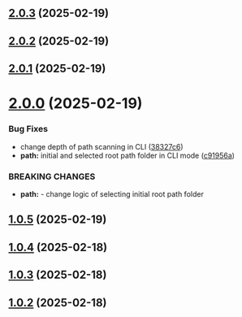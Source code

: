 ## [2.0.3](https://github.com/Skippia/twin-scanner-cli/compare/v2.0.2...v2.0.3) (2025-02-19)

## [2.0.2](https://github.com/Skippia/twin-scanner-cli/compare/v2.0.1...v2.0.2) (2025-02-19)

## [2.0.1](https://github.com/Skippia/twin-scanner-cli/compare/v2.0.0...v2.0.1) (2025-02-19)

# [2.0.0](https://github.com/Skippia/twin-scanner-cli/compare/v1.0.5...v2.0.0) (2025-02-19)


### Bug Fixes

* change depth of path scanning in CLI ([38327c6](https://github.com/Skippia/twin-scanner-cli/commit/38327c6a9891f419f54d02759c4accc0ff4fa2af))
* **path:** initial and selected root path folder in CLI mode ([c91956a](https://github.com/Skippia/twin-scanner-cli/commit/c91956ad162f370309ffbd2b78fbe415f0ad92e3))


### BREAKING CHANGES

* **path:** - change logic of selecting initial root path folder

## [1.0.5](https://github.com/Skippia/twin-scanner-cli/compare/v1.0.4...v1.0.5) (2025-02-19)

## [1.0.4](https://github.com/Skippia/twin-scanner-cli/compare/v1.0.3...v1.0.4) (2025-02-18)

## [1.0.3](https://github.com/Skippia/twin-scanner-cli/compare/v1.0.2...v1.0.3) (2025-02-18)

## [1.0.2](https://github.com/Skippia/twin-scanner-cli/compare/v1.0.1...v1.0.2) (2025-02-18)
